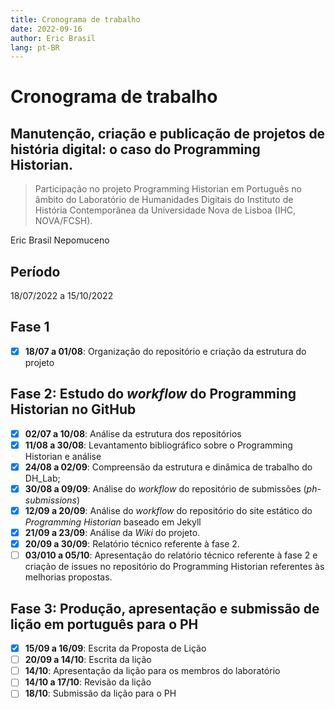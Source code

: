 ```yaml
---
title: Cronograma de trabalho
date: 2022-09-16
author: Eric Brasil
lang: pt-BR
---
```

# Cronograma de trabalho

## Manutenção, criação e publicação de projetos de história digital: o caso do Programming Historian.

>Participação no projeto Programming Historian em Português no âmbito do Laboratório de Humanidades Digitais do Instituto de História Contemporânea da Universidade Nova de Lisboa (IHC, NOVA/FCSH).

Eric Brasil Nepomuceno

## Período

18/07/2022 a 15/10/2022

## Fase 1

- [x] **18/07 a 01/08**: Organização do repositório e criação da estrutura do projeto

## Fase 2: Estudo do *workflow* do **Programming Historian** no GitHub

- [x] **02/07 a 10/08**: Análise da estrutura dos repositórios
- [x] **11/08 a 30/08**: Levantamento bibliográfico sobre o Programming Historian e análise
- [x] **24/08 a 02/09**: Compreensão da estrutura e dinâmica de trabalho do DH_Lab;
- [x] **30/08 a 09/09**: Análise do *workflow* do repositório de submissões (*ph-submissions*)
- [x] **12/09 a 20/09**: Análise do *workflow* do repositório do site estático do *Programming Historian* baseado em Jekyll
- [x] **21/09 a 23/09**: Análise da *Wiki* do projeto.
- [x] **20/09 a 30/09**: Relatório técnico referente à fase 2.
- [ ] **03/010 a 05/10**: Apresentação do relatório técnico referente à fase 2 e criação de issues no repositório do Programming Historian referentes às melhorias propostas.

## Fase 3: Produção, apresentação e submissão de lição em português para o PH

- [x] **15/09 a 16/09**: Escrita da Proposta de Lição
- [ ] **20/09 a 14/10**: Escrita da lição
- [ ] **14/10**: Apresentação da lição para os membros do laboratório
- [ ] **14/10 a 17/10**: Revisão da lição
- [ ] **18/10**: Submissão da lição para o PH